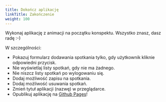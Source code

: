 ```yaml
---
title: Dokończ aplikację
linkTitle: Zakończenie
weight: 100
---
```


Wykonaj aplikację z animacji na początku konspektu.
Wszystko znasz, dasz radę :-)

W szczególności:

* Pokazuj formularz dodawania spotkania tylko, gdy użytkownik kliknie odpowiedni przycisk.
* Nie wyświetlaj listy spotkań, gdy nie ma żadnego.
* Nie niszcz listy spotkań po wylogowaniu się.
* Dodaj możliwość zapisu na spotkania.
* Dodaj możliwość usuwania spotkań.
* Zmień tytuł aplikacji (nazwę) w przeglądarce.
* Opublikuj aplikację na [Github Pages](https://create-react-app.dev/docs/deployment/#github-pages)!
